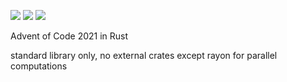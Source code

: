 ![](https://img.shields.io/badge/day%20📅-16-blue)
![](https://img.shields.io/badge/stars%20⭐-31-yellow)
![](https://img.shields.io/badge/days%20completed-15-red)

Advent of Code 2021 in Rust

standard library only, no external crates except rayon for parallel computations